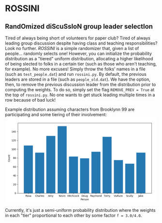 # ROSSINI
RandOmized diScuSsIoN group leader selectIon
---

Tired of always being short of volunteers for paper club? Tired of always leading group discussion despite having class and teaching 
responsibilities? Look no further. _ROSSINI_ is a simple randomizer that, given a list of people... randomly selects one! 
However, you can initialize the probability distribution as a "tiered" uniform distribution, allocating a higher 
likelihood of being slected to folks in a certain tier (such as those who aren't teaching, for example). No more excuses!
Simply throw the folks' names in a file (such as `test_people.dat`) and run `rossini.py`. By default, the previous 
leaders are stored in a file (such as `people_old.dat`). We have the option, then, to remove the 
previous discussion leader from the distribution prior to computing the weights.
To do so, simply set the flag `REMOVE_PREV = True` at the top of `rossini.py`. No one wants to get stuck leading multiple times 
in a row because of bad luck!

Example distribution assuming characters from Brooklynn 99 are participating and some tiering of their involvement:
![plot](example.png)

Currently, it's just a semi-uniform probability distribution where the weights in each "tier" proportional to each other 
by some factor `f = 3.0/4.0`.